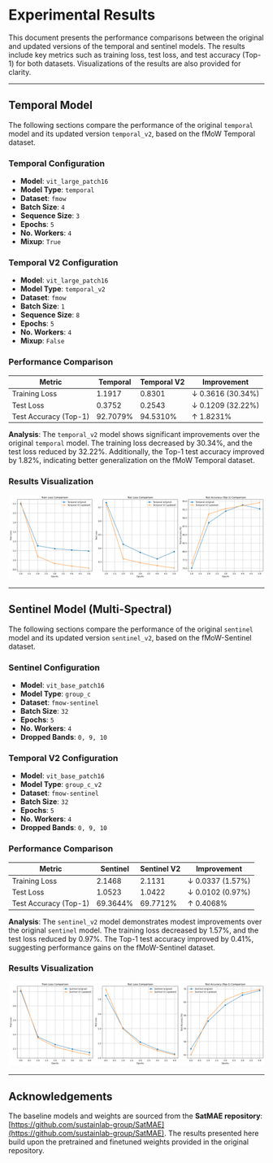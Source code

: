 # Experimental Results

This document presents the performance comparisons between the original and updated versions of the temporal and sentinel models. The results include key metrics such as training loss, test loss, and test accuracy (Top-1) for both datasets. Visualizations of the results are also provided for clarity.

---

## Temporal Model

The following sections compare the performance of the original `temporal` model and its updated version `temporal_v2`, based on the fMoW Temporal dataset.

### Temporal Configuration
- **Model**: `vit_large_patch16`
- **Model Type**: `temporal`
- **Dataset**: `fmow`
- **Batch Size**: `4`
- **Sequence Size**: `3`
- **Epochs**: `5`
- **No. Workers**: `4`
- **Mixup**: `True`

### Temporal V2 Configuration
- **Model**: `vit_large_patch16`
- **Model Type**: `temporal_v2`
- **Dataset**: `fmow`
- **Batch Size**: `1`
- **Sequence Size**: `8`
- **Epochs**: `5`
- **No. Workers**: `4`
- **Mixup**: `False`

### Performance Comparison
| Metric          | Temporal       | Temporal V2 | Improvement       |
|-----------------|----------------|-------------|-------------------|
| Training Loss   | 1.1917         | 0.8301      | ↓ 0.3616 (30.34%) |
| Test Loss       | 0.3752         | 0.2543      | ↓ 0.1209 (32.22%) |
| Test Accuracy (Top-1) | 92.7079% | 94.5310%    | ↑ 1.8231%         |

**Analysis**: The `temporal_v2` model shows significant improvements over the original `temporal` model. The training loss decreased by 30.34%, and the test loss reduced by 32.22%. Additionally, the Top-1 test accuracy improved by 1.82%, indicating better generalization on the fMoW Temporal dataset.

### Results Visualization
![Temporal Results](temporal_results.png)

---

## Sentinel Model (Multi-Spectral)

The following sections compare the performance of the original `sentinel` model and its updated version `sentinel_v2`, based on the fMoW-Sentinel dataset.

### Sentinel Configuration
- **Model**: `vit_base_patch16`
- **Model Type**: `group_c`
- **Dataset**: `fmow-sentinel`
- **Batch Size**: `32`
- **Epochs**: `5`
- **No. Workers**: `4`
- **Dropped Bands**: `0, 9, 10`

### Temporal V2 Configuration
- **Model**: `vit_base_patch16`
- **Model Type**: `group_c_v2`
- **Dataset**: `fmow-sentinel`
- **Batch Size**: `32`
- **Epochs**: `5`
- **No. Workers**: `4`
- **Dropped Bands**: `0, 9, 10`

### Performance Comparison
| Metric          | Sentinel       | Sentinel V2 | Improvement       |
|-----------------|----------------|-------------|-------------------|
| Training Loss   | 2.1468         | 2.1131      | ↓ 0.0337 (1.57%)  |
| Test Loss       | 1.0523         | 1.0422      | ↓ 0.0102 (0.97%)  |
| Test Accuracy (Top-1) | 69.3644% | 69.7712%    | ↑ 0.4068%         |

**Analysis**: The `sentinel_v2` model demonstrates modest improvements over the original `sentinel` model. The training loss decreased by 1.57%, and the test loss reduced by 0.97%. The Top-1 test accuracy improved by 0.41%, suggesting performance gains on the fMoW-Sentinel dataset.

### Results Visualization
![Sentinel Results](sentinel_results.png)

---

## Acknowledgements

The baseline models and weights are sourced from the **SatMAE repository**: [https://github.com/sustainlab-group/SatMAE](https://github.com/sustainlab-group/SatMAE). The results presented here build upon the pretrained and finetuned weights provided in the original repository.